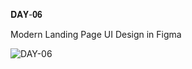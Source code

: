 𝐃𝐀𝐘-𝟎𝟔

Modern Landing Page UI Design in Figma

![DAY-06](https://user-images.githubusercontent.com/85480387/204361532-bfcc079c-1298-4685-9379-cf0aeda090fe.jpg)
